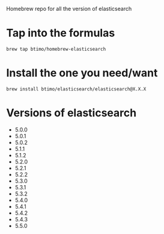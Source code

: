 Homebrew repo for all the version of elasticsearch

# Tap into the formulas

```
brew tap btimo/homebrew-elasticsearch
```

# Install the one you need/want

```
brew install btimo/elasticsearch/elasticsearch@X.X.X
```

# Versions of elasticsearch

- 5.0.0
- 5.0.1
- 5.0.2
- 5.1.1
- 5.1.2
- 5.2.0
- 5.2.1
- 5.2.2
- 5.3.0
- 5.3.1
- 5.3.2
- 5.4.0
- 5.4.1
- 5.4.2
- 5.4.3
- 5.5.0
